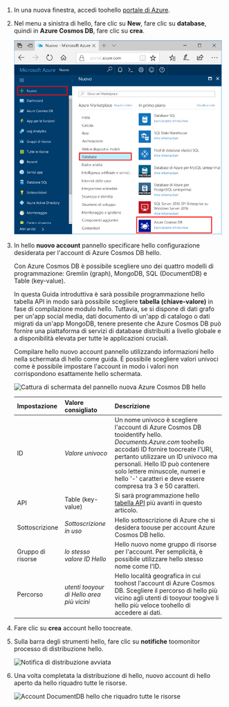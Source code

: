 1. In una nuova finestra, accedi toohello [portale di Azure](https://portal.azure.com/).
2. Nel menu a sinistra di hello, fare clic su **New**, fare clic su **database**, quindi in **Azure Cosmos DB**, fare clic su **crea**.
   
   ![Cattura di schermata del portale di Azure, evidenziando più servizi e database di Azure Cosmos hello](./media/cosmos-db-create-dbaccount-table/create-nosql-db-databases-json-tutorial-1.png)

3. In hello **nuovo account** pannello specificare hello configurazione desiderata per l'account di Azure Cosmos DB hello. 

    Con Azure Cosmos DB è possibile scegliere uno dei quattro modelli di programmazione: Gremlin (graph), MongoDB, SQL (DocumentDB) e Table (key-value). 
    
    In questa Guida introduttiva è sarà possibile programmazione hello tabella API in modo sarà possibile scegliere **tabella (chiave-valore)** in fase di compilazione modulo hello. Tuttavia, se si dispone di dati grafo per un'app social media, dati documento di un'app di catalogo o dati migrati da un'app MongoDB, tenere presente che Azure Cosmos DB può fornire una piattaforma di servizi di database distribuiti a livello globale e a disponibilità elevata per tutte le applicazioni cruciali.

    Compilare hello nuovo account pannello utilizzando informazioni hello nella schermata di hello come guida. È possibile scegliere valori univoci come è possibile impostare l'account in modo i valori non corrispondono esattamente hello schermata. 
 
    ![Cattura di schermata del pannello nuova Azure Cosmos DB hello](./media/cosmos-db-create-dbaccount-table/create-nosql-db-databases-json-tutorial-2.png)

    Impostazione|Valore consigliato|Descrizione
    ---|---|---
    ID|*Valore univoco*|Un nome univoco è scegliere l'account di Azure Cosmos DB tooidentify hello. *Documents.Azure.com* toohello accodati ID fornire toocreate l'URI, pertanto utilizzare un ID univoco ma personali. Hello ID può contenere solo lettere minuscole, numeri e hello '-' caratteri e deve essere compresa tra 3 e 50 caratteri.
    API|Table (key-value)|Si sarà programmazione hello [tabella API](../articles/cosmos-db/table-introduction.md) più avanti in questo articolo.|
    Sottoscrizione|*Sottoscrizione in uso*|Hello sottoscrizione di Azure che si desidera toouse per account Azure Cosmos DB hello. 
    Gruppo di risorse|*lo stesso valore ID Hello*|Hello nuovo nome gruppo di risorse per l'account. Per semplicità, è possibile utilizzare hello stesso nome come l'ID. 
    Percorso|*utenti tooyour di Hello area più vicini*|Hello località geografica in cui toohost l'account di Azure Cosmos DB. Scegliere il percorso di hello più vicino agli utenti di tooyour toogive li hello più veloce toohello di accedere ai dati.   

4. Fare clic su **crea** account hello toocreate.
5. Sulla barra degli strumenti hello, fare clic su **notifiche** toomonitor processo di distribuzione hello.

    ![Notifica di distribuzione avviata](./media/cosmos-db-create-dbaccount-table/notification.png)

6.  Una volta completata la distribuzione di hello, nuovo account di hello aperto da hello riquadro tutte le risorse. 

    ![Account DocumentDB hello che riquadro tutte le risorse](./media/cosmos-db-create-dbaccount-table/all-resources.png)
